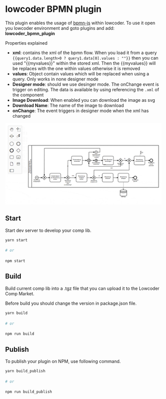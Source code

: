 # lowcoder BPMN plugin
This plugin enables the usage of [bpmn-js](https://bpmn-js.io) within lowcoder. To use it open you lowcoder environment and goto plugins and add: **lowcoder_bpmn_plugin**

Properties explained
* **xml**: contains the xml of the bpmn flow. When you load it from a query `{{query1.data.length>0 ? query1.data[0].values : ""}}` then you can used "{{myvalues}}" within the stored xml. Then the {{myvalues}} will be replaces with the one within values otherwise it is removed
* **values**: Object contain values which will be replaced when using a query. Only works in none designer mode
* **Designer mode**: should we use desinger mode. The onChange event is trigger on editing. The data is available by using referencing the `.xml` of the component
* **Image Download**: When enabled you can download the image as svg
* **Download Name**: The name of the image to download
* **onChange**: The event triggers in designer mode when the xml has changed

![bpmn-js](bpmn-js.gif)

## Start

Start dev server to develop your comp lib.

```bash
yarn start

# or

npm start
```

## Build

Build current comp lib into a .tgz file that you can upload it to the Lowcoder Comp Market.

Before build you should change the version in package.json file.

```bash
yarn build

# or

npm run build
```

## Publish
To publish your plugin on NPM, use following command.
```bash
yarn build_publish

# or

npm run build_publish
```
